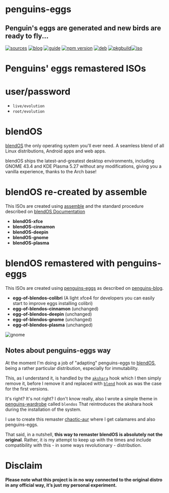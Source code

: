 penguins-eggs
=============

## Penguin&#39;s eggs are generated and new birds are ready to fly...
[![sources](https://img.shields.io/badge/github-sources-cyan)](https://github.com/pieroproietti/penguins-eggs)
[![blog](https://img.shields.io/badge/blog-penguin's%20eggs-cyan)](https://penguins-eggs.net)
[![guide](https://img.shields.io/badge/guide-penguin's%20eggs-cyan)](https://penguins-eggs.net/docs/Tutorial/eggs-users-guide)
[![npm version](https://img.shields.io/npm/v/penguins-eggs.svg)](https://npmjs.org/package/penguins-eggs)
[![deb](https://img.shields.io/badge/deb-packages-blue)](https://sourceforge.net/projects/penguins-eggs/files/DEBS)
[![pkgbuild](https://img.shields.io/badge/pkgbuild-packages-blue)](https://sourceforge.net/projects/penguins-eggs/files/PKGBUILD)[![iso](https://img.shields.io/badge/iso-images-cyan)](https://sourceforge.net/projects/penguins-eggs/files/ISOS)

# Penguins' eggs remastered ISOs

# user/password
* ```live/evolution```
* ```root/evolution```

# blendOS

[blendOS](https://blendos.co/) the only operating system you'll ever need. A seamless blend of all Linux distributions, Android apps and web apps.

blendOS ships the latest-and-greatest desktop environments, including GNOME 43.4 and KDE Plasma 5.27 without any modifications, giving you a vanilla experience, thanks to the Arch base!

# blendOS re-created by assemble
This ISOs are created using [assemble](https://github.com/blend-os/assemble) and the standard procedure described on [blendOS Documentation](https://docs.blendos.co/docs/build-blend/building_blendos)

* **blendOS-xfce** 
* **blendOS-cinnamon** 
* **blendOS-deepin** 
* **blendOS-gnome** 
* **blendOS-plasma**

# blendOS remastered with penguins-eggs
This ISOs are created using [penguins-eggs](https://github.com/pieroproietti/penguins-eggs) as described on [penguins-blog](https://penguins-eggs.net/blog/build-blendos-image).

* **egg-of-blendos-colibri**  (A light xfce4 for developers you can easily start to improve eggs installing colibri)
* **egg-of-blendos-cinnamon** (unchanged)
* **egg-of-blendos-deepin** (unchanged)
* **egg-of-blendos-gnome** (unchanged)
* **egg-of-blendos-plasma** (unchanged)

![gnome](https://www.gnome.org/wp-content/uploads/2023/02/wgo-splash-40.webp)

## Notes about penguins-eggs way
At the moment I'm doing a job of "adapting" penguins-eggs to [blendOS](https://blendos.co/), being a rather particular distribution, especially for immutability.

This, as I understand it, is handled by the [`akshara`](https://github.com/blend-os/akshara) hook which I then simply remove it, before I remove it and replaced with [`blend`](https://github.com/blend-os/blend) hook as was the case for the first versions. 

It's right? It's not right? I don't know really, also I wrote a simple theme in [penguins-wardrobe](https://github.com/pieroproietti/penguins-wardrobe) called `blendos` That reintroduces the akshara hook during the installation of the system.

I use to create this remaster [chaotic-aur](https://aur.chaotic.cx/) where I get calamares and also penguins-eggs.

That said, in a nutshell, **this way to remaster blendOS is absolutely not the original**. Rather, it is my attempt to keep up with the times and include compatibility with this - in some ways revolutionary - distribution.

# Disclaim

__Please note what this project is in no way connected to the original distro in any official way, it’s just my personal experiment.__
